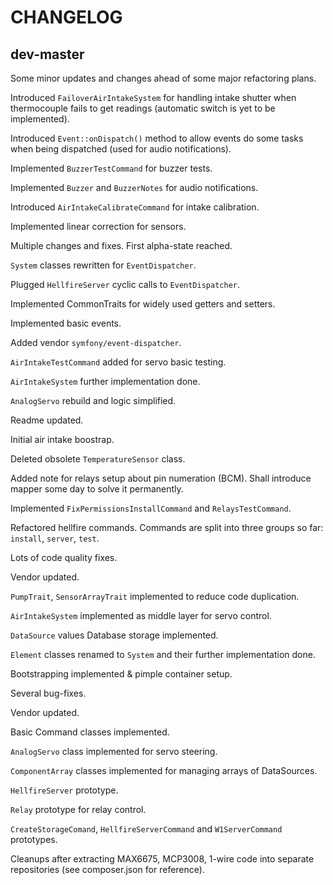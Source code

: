 # CHANGELOG

## dev-master
Some minor updates and changes ahead of some major refactoring plans. 

Introduced `FailoverAirIntakeSystem` for handling intake shutter when 
thermocouple fails to get readings (automatic switch is yet to be implemented).

Introduced `Event::onDispatch()` method to allow events do some tasks when
being dispatched (used for audio notifications).

Implemented `BuzzerTestCommand` for buzzer tests.

Implemented `Buzzer` and `BuzzerNotes` for audio notifications. 

Introduced `AirIntakeCalibrateCommand` for intake calibration.

Implemented linear correction for sensors.

Multiple changes and fixes. First alpha-state reached.

`System` classes rewritten for `EventDispatcher`.

Plugged `HellfireServer` cyclic calls to `EventDispatcher`.

Implemented CommonTraits for widely used getters and setters.

Implemented basic events.

Added vendor `symfony/event-dispatcher`.

`AirIntakeTestCommand` added for servo basic testing.

`AirIntakeSystem` further implementation done.

`AnalogServo` rebuild and logic simplified.

Readme updated.

Initial air intake boostrap.

Deleted obsolete `TemperatureSensor` class.

Added note for relays setup about pin numeration (BCM). Shall introduce mapper
 some day to solve it permanently.

Implemented `FixPermissionsInstallCommand` and `RelaysTestCommand`.

Refactored hellfire commands. Commands are split into three groups so far:
 `install`, `server`, `test`.

Lots of code quality fixes.

Vendor updated.

`PumpTrait`, `SensorArrayTrait` implemented to reduce code duplication.
  
`AirIntakeSystem` implemented as middle layer for servo control.

`DataSource` values Database storage implemented.

`Element` classes renamed to `System` and their further implementation done.

Bootstrapping implemented & pimple container setup.

Several bug-fixes.

Vendor updated.

Basic Command classes implemented.

`AnalogServo` class implemented for servo steering. 

`ComponentArray` classes implemented for managing arrays of DataSources.

`HellfireServer` prototype.

`Relay` prototype for relay control.

`CreateStorageComand`, `HellfireServerCommand` and `W1ServerCommand` prototypes.

Cleanups after extracting MAX6675, MCP3008, 1-wire code into separate
repositories (see composer.json for reference).  
